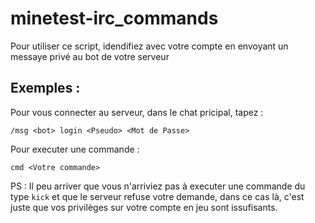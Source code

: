 # minetest-irc_commands
Pour utiliser ce script, idendifiez avec votre compte en envoyant un messaye privé au bot de votre serveur
## Exemples :
Pour vous connecter au serveur, dans le chat pricipal, tapez :
```
/msg <bot> login <Pseudo> <Mot de Passe>
```
Pour executer une commande :
```
cmd <Votre commande>
```
PS : Il peu arriver que vous n'arriviez pas à executer une commande du type ```kick``` et que le serveur refuse votre demande, dans ce cas là, c'est juste que vos privilèges sur votre compte en jeu sont issufisants.
